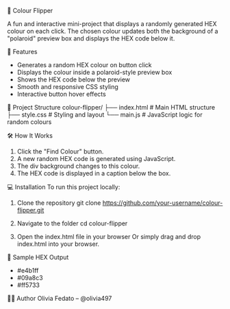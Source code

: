 🎨 Colour Flipper

A fun and interactive mini-project that displays a randomly generated HEX colour on each click. The chosen colour updates both the background of a "polaroid" preview box and displays the HEX code below it.


🧠 Features
- Generates a random HEX colour on button click
- Displays the colour inside a polaroid-style preview box
- Shows the HEX code below the preview
- Smooth and responsive CSS styling
- Interactive button hover effects

📁 Project Structure
colour-flipper/
├── index.html       # Main HTML structure
├── style.css        # Styling and layout
└── main.js          # JavaScript logic for random colours

🛠️ How It Works
1. Click the "Find Colour" button.
2. A new random HEX code is generated using JavaScript.
3. The div background changes to this colour.
4. The HEX code is displayed in a caption below the box.

💻 Installation
To run this project locally:
1. Clone the repository
git clone https://github.com/your-username/colour-flipper.git

2. Navigate to the folder
cd colour-flipper

3. Open the index.html file in your browser
Or simply drag and drop index.html into your browser.

🧪 Sample HEX Output
- #e4b1ff
- #09a8c3
- #ff5733


🧑‍💻 Author
Olivia Fedato – @olivia497
